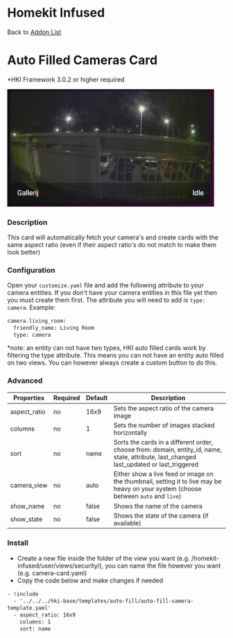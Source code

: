 # Homekit Infused

Back to [Addon List](../addon_list.md)

# Auto Filled Cameras Card
*HKI Framework 3.0.2 or higher required

![Homekit Infused](../images/auto-fill-cameras-card.png)

### Description
This card will automatically fetch your camera's and create cards with the same aspect ratio (even if their aspect ratio's do not match to make them look better)

### Configuration
Open your `customize.yaml` file and add the following attribute to your camera entities. If you don't have your camera entities in this file yet then you must create them first. The attribute you will need to add is `type: camera`. Example:
```
camera.living_room:
  friendly_name: Living Room
  type: camera
```
*note: an entity can not have two types, HKI auto filled cards work by filtering the type attribute. This means you can not have an entity auto filled on two views. You can however always create a custom button to do this.

### Advanced

| Properties | Required | Default | Description |
|----------------------------------|-------------|----------------------------------|----------------------------------------------------------------------------------------------------------------------------------------------------------------------|
| aspect_ratio | no | 16x9 | Sets the aspect ratio of the camera image |
| columns | no | 1 | Sets the number of images stacked horizontally |
| sort | no | name | Sorts the cards in a different order, choose from: domain, entity_id, name, state, attribute, last_changed last_updated or last_triggered |
| camera_view | no | auto | Either show a live feed or image on the thumbnail, setting it to live may be heavy on your system (choose between `auto` and `live`) |
| show_name | no | false | Shows the name of the camera |
| show_state | no | false | Shows the state of the camera (if available) |


### Install
- Create a new file inside the folder of the view you want (e.g. /homekit-infused/user/views/security/), you can name the file however you want (e.g. camera-card.yaml)
- Copy the code below and make changes if needed

```
- !include
  - '../../../hki-base/templates/auto-fill/auto-fill-camera-template.yaml'
  - aspect_ratio: 16x9
    columns: 1
    sort: name
```
